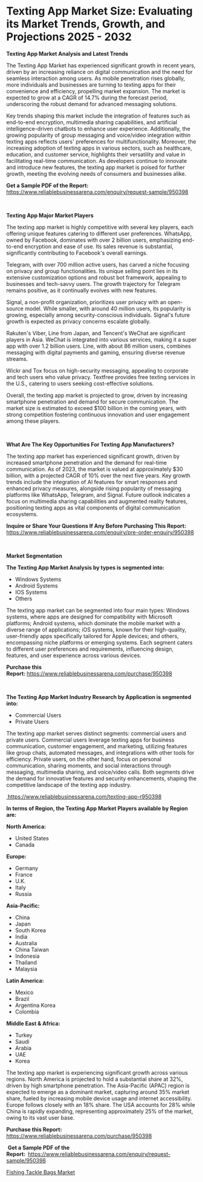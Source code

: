 <p><h1>Texting App Market Size: Evaluating its Market Trends, Growth, and Projections 2025 - 2032</h1></p><p><strong>Texting App Market Analysis and Latest Trends</strong></p>
<p><p>The Texting App Market has experienced significant growth in recent years, driven by an increasing reliance on digital communication and the need for seamless interaction among users. As mobile penetration rises globally, more individuals and businesses are turning to texting apps for their convenience and efficiency, propelling market expansion. The market is expected to grow at a CAGR of 14.7% during the forecast period, underscoring the robust demand for advanced messaging solutions.</p><p>Key trends shaping this market include the integration of features such as end-to-end encryption, multimedia sharing capabilities, and artificial intelligence-driven chatbots to enhance user experience. Additionally, the growing popularity of group messaging and voice/video integration within texting apps reflects users' preferences for multifunctionality. Moreover, the increasing adoption of texting apps in various sectors, such as healthcare, education, and customer service, highlights their versatility and value in facilitating real-time communication. As developers continue to innovate and introduce new features, the texting app market is poised for further growth, meeting the evolving needs of consumers and businesses alike.</p></p>
<p><strong>Get a Sample PDF of the Report:&nbsp;</strong> <a href="https://www.reliablebusinessarena.com/enquiry/request-sample/950398?utm_campaign=3218&utm_medium=2&utm_source=Github&utm_content=ia&utm_term=05032025&utm_id=texting-app">https://www.reliablebusinessarena.com/enquiry/request-sample/950398</a></p>
<p>&nbsp;</p>
<p><strong>Texting App Major Market Players</strong></p>
<p><p>The texting app market is highly competitive with several key players, each offering unique features catering to different user preferences. WhatsApp, owned by Facebook, dominates with over 2 billion users, emphasizing end-to-end encryption and ease of use. Its sales revenue is substantial, significantly contributing to Facebook's overall earnings.</p><p>Telegram, with over 700 million active users, has carved a niche focusing on privacy and group functionalities. Its unique selling point lies in its extensive customization options and robust bot framework, appealing to businesses and tech-savvy users. The growth trajectory for Telegram remains positive, as it continually evolves with new features.</p><p>Signal, a non-profit organization, prioritizes user privacy with an open-source model. While smaller, with around 40 million users, its popularity is growing, especially among security-conscious individuals. Signal's future growth is expected as privacy concerns escalate globally.</p><p>Rakuten's Viber, Line from Japan, and Tencent's WeChat are significant players in Asia. WeChat is integrated into various services, making it a super app with over 1.2 billion users. Line, with about 86 million users, combines messaging with digital payments and gaming, ensuring diverse revenue streams.</p><p>Wickr and Tox focus on high-security messaging, appealing to corporate and tech users who value privacy. Textfree provides free texting services in the U.S., catering to users seeking cost-effective solutions.</p><p>Overall, the texting app market is projected to grow, driven by increasing smartphone penetration and demand for secure communication. The market size is estimated to exceed $100 billion in the coming years, with strong competition fostering continuous innovation and user engagement among these players.</p></p>
<p>&nbsp;</p>
<p><strong>What Are The Key Opportunities For Texting App Manufacturers?</strong></p>
<p><p>The texting app market has experienced significant growth, driven by increased smartphone penetration and the demand for real-time communication. As of 2023, the market is valued at approximately $30 billion, with a projected CAGR of 10% over the next five years. Key growth trends include the integration of AI features for smart responses and enhanced privacy measures, alongside rising popularity of messaging platforms like WhatsApp, Telegram, and Signal. Future outlook indicates a focus on multimedia sharing capabilities and augmented reality features, positioning texting apps as vital components of digital communication ecosystems.</p></p>
<p><strong>Inquire or Share Your Questions If Any Before Purchasing This Report:</strong> <a href="https://www.reliablebusinessarena.com/enquiry/pre-order-enquiry/950398?utm_campaign=3218&utm_medium=2&utm_source=Github&utm_content=ia&utm_term=05032025&utm_id=texting-app">https://www.reliablebusinessarena.com/enquiry/pre-order-enquiry/950398</a></p>
<p>&nbsp;</p>
<p><strong>Market Segmentation</strong></p>
<p><strong>The Texting App Market Analysis by types is segmented into:</strong></p>
<p><ul><li>Windows Systems</li><li>Android Systems</li><li>IOS Systems</li><li>Others</li></ul></p>
<p><p>The texting app market can be segmented into four main types: Windows systems, where apps are designed for compatibility with Microsoft platforms; Android systems, which dominate the mobile market with a diverse range of applications; iOS systems, known for their high-quality, user-friendly apps specifically tailored for Apple devices; and others, encompassing niche platforms or emerging systems. Each segment caters to different user preferences and requirements, influencing design, features, and user experience across various devices.</p></p>
<p><strong>Purchase this Report:&nbsp;</strong><a href="https://www.reliablebusinessarena.com/purchase/950398?utm_campaign=3218&utm_medium=2&utm_source=Github&utm_content=ia&utm_term=05032025&utm_id=texting-app">https://www.reliablebusinessarena.com/purchase/950398</a></p>
<p>&nbsp;</p>
<p><strong>The Texting App Market Industry Research by Application is segmented into:</strong></p>
<p><ul><li>Commercial Users</li><li>Private Users</li></ul></p>
<p><p>The texting app market serves distinct segments: commercial users and private users. Commercial users leverage texting apps for business communication, customer engagement, and marketing, utilizing features like group chats, automated messages, and integrations with other tools for efficiency. Private users, on the other hand, focus on personal communication, sharing moments, and social interactions through messaging, multimedia sharing, and voice/video calls. Both segments drive the demand for innovative features and security enhancements, shaping the competitive landscape of the texting app industry.</p></p>
<p><a href="https://www.reliablebusinessarena.com/texting-app-r950398?utm_campaign=3218&utm_medium=2&utm_source=Github&utm_content=ia&utm_term=05032025&utm_id=texting-app">&nbsp;https://www.reliablebusinessarena.com/texting-app-r950398</a></p>
<p><strong>In terms of Region, the Texting App Market Players available by Region are:</strong></p>
<p>
    <p> <strong> North America: </strong>
        <ul>
            <li>United States</li>
            <li>Canada</li>
        </ul>
        </p> 
    <p> <strong> Europe: </strong>
        <ul>
            <li>Germany</li>
            <li>France</li>
            <li>U.K.</li>
            <li>Italy</li>
            <li>Russia</li>
        </ul>
        </p> 
    <p> <strong> Asia-Pacific: </strong>
        <ul>
            <li>China</li>
            <li>Japan</li>
            <li>South Korea</li>
            <li>India</li>
            <li>Australia</li>
            <li>China Taiwan</li>
            <li>Indonesia</li>
            <li>Thailand</li>
            <li>Malaysia</li>
        </ul>
        </p> 
    <p> <strong> Latin America: </strong>
        <ul>
            <li>Mexico</li>
            <li>Brazil</li>
            <li>Argentina Korea</li>
            <li>Colombia</li>
        </ul>
        </p> 
    <p> <strong> Middle East & Africa: </strong>
        <ul>
            <li>Turkey</li>
            <li>Saudi</li>
            <li>Arabia</li>
            <li>UAE</li>
            <li>Korea</li>
        </ul>
    </p>
    </p>
<p><p>The texting app market is experiencing significant growth across various regions. North America is projected to hold a substantial share at 32%, driven by high smartphone penetration. The Asia-Pacific (APAC) region is expected to emerge as a dominant market, capturing around 35% market share, fueled by increasing mobile device usage and internet accessibility. Europe follows closely with an 18% share. The USA accounts for 28% while China is rapidly expanding, representing approximately 25% of the market, owing to its vast user base.</p></p>
<p><strong>Purchase this Report: </strong><a href="https://www.reliablebusinessarena.com/purchase/950398?utm_campaign=3218&utm_medium=2&utm_source=Github&utm_content=ia&utm_term=05032025&utm_id=texting-app">https://www.reliablebusinessarena.com/purchase/950398</a></p>
<p>&nbsp;<strong>Get a Sample PDF of the Report:&nbsp;&nbsp;</strong><a href="https://www.reliablebusinessarena.com/enquiry/request-sample/950398?utm_campaign=3218&utm_medium=2&utm_source=Github&utm_content=ia&utm_term=05032025&utm_id=texting-app">https://www.reliablebusinessarena.com/enquiry/request-sample/950398</a></p>
<p><strong></strong></p>
<p><p><a href="https://github.com/wakerizaak8g/Market-Research-Report-List-1/blob/main/fishing-tackle-bags-market.md?utm_campaign=3218&utm_medium=2&utm_source=Github&utm_content=ia&utm_term=05032025&utm_id=texting-app">Fishing Tackle Bags Market</a></p></p>
